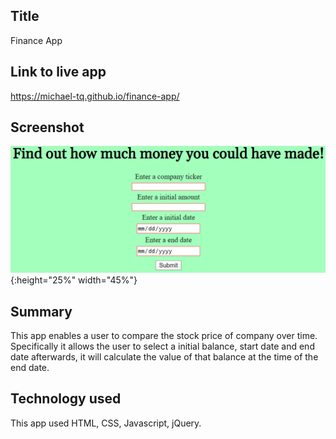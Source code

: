 ## Title
Finance App
## Link to live app
https://michael-tq.github.io/finance-app/
## Screenshot
![](screenshot.PNG){:height="25%" width="45%"}
## Summary
This app enables a user to compare the stock price of company over time. Specifically it allows the user to select a initial balance, start 
date and end date afterwards, it will calculate the value of that balance at the time of the end date. 
## Technology used
This app used HTML, CSS, Javascript, jQuery.
